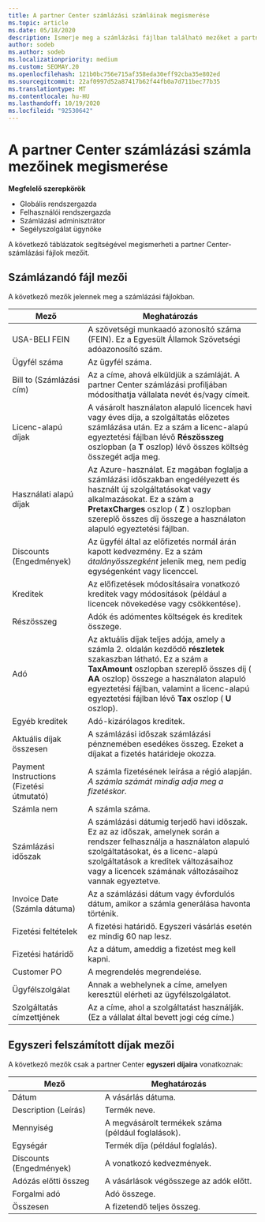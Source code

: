 ```yaml
---
title: A partner Center számlázási számláinak megismerése
ms.topic: article
ms.date: 05/18/2020
description: Ismerje meg a számlázási fájlban található mezőket a partner Center számlázásához. az információ mezőket és definíciókat tartalmaz az összes számlázási mezőhöz és az egyszeri díj mezőhöz.
author: sodeb
ms.author: sodeb
ms.localizationpriority: medium
ms.custom: SEOMAY.20
ms.openlocfilehash: 121b0bc756e715af358eda30eff92cba35e802ed
ms.sourcegitcommit: 22af0997d52a87417b62f44fb0a7d711bec77b35
ms.translationtype: MT
ms.contentlocale: hu-HU
ms.lasthandoff: 10/19/2020
ms.locfileid: "92530642"
---
```

# <a name="understand-partner-center-billing-invoice-fields"></a>A partner Center számlázási számla mezőinek megismerése

**Megfelelő szerepkörök**

- Globális rendszergazda
- Felhasználói rendszergazda
- Számlázási adminisztrátor
- Segélyszolgálat ügynöke

A következő táblázatok segítségével megismerheti a partner Center-számlázási fájlok mezőit.

## <a name="invoice-file-fields"></a>Számlázandó fájl mezői

A következő mezők jelennek meg a számlázási fájlokban.

| Mező | Meghatározás |
| ----- | ---------- |
| USA-BELI FEIN | A szövetségi munkaadó azonosító száma (FEIN). Ez a Egyesült Államok Szövetségi adóazonosító szám. |
| Ügyfél száma | Az ügyfél száma. |
| Bill to (Számlázási cím) | Az a címe, ahová elküldjük a számláját. A partner Center számlázási profiljában módosíthatja vállalata nevét és/vagy címeit. |
| Licenc-alapú díjak | A vásárolt használaton alapuló licencek havi vagy éves díja, a szolgáltatás előzetes számlázása után. Ez a szám a licenc-alapú egyeztetési fájlban lévő **Részösszeg** oszlopban (a **T** oszlop) lévő összes költség összegét adja meg. |
| Használati alapú díjak | Az Azure-használat. Ez magában foglalja a számlázási időszakban engedélyezett és használt új szolgáltatásokat vagy alkalmazásokat. Ez a szám a **PretaxCharges** oszlop ( **Z** ) oszlopban szereplő összes díj összege a használaton alapuló egyeztetési fájlban. |
| Discounts (Engedmények) | Az ügyfél által az előfizetés normál árán kapott kedvezmény. Ez a szám *átalányösszegként* jelenik meg, nem pedig egységenként vagy licenccel. |
| Kreditek | Az előfizetések módosításaira vonatkozó kreditek vagy módosítások (például a licencek növekedése vagy csökkentése). |
| Részösszeg | Adók és adómentes költségek és kreditek összege. |
| Adó | Az aktuális díjak teljes adója, amely a számla 2. oldalán kezdődő **részletek** szakaszban látható. Ez a szám a **TaxAmount** oszlopban szereplő összes díj ( **AA** oszlop) összege a használaton alapuló egyeztetési fájlban, valamint a licenc-alapú egyeztetési fájlban lévő **Tax** oszlop ( **U** oszlop). |
| Egyéb kreditek | Adó-kizárólagos kreditek. |
| Aktuális díjak összesen | A számlázási időszak számlázási pénznemében esedékes összeg. Ezeket a díjakat a fizetés határideje okozza. |
| Payment Instructions (Fizetési útmutató) | A számla fizetésének leírása a régió alapján. *A számla számát mindig adja meg a fizetéskor.* |
| Számla nem | A számla száma. |
| Számlázási időszak | A számlázási dátumig terjedő havi időszak. Ez az az időszak, amelynek során a rendszer felhasználja a használaton alapuló szolgáltatásokat, és a licenc-alapú szolgáltatások a kreditek változásaihoz vagy a licencek számának változásaihoz vannak egyeztetve. |
| Invoice Date (Számla dátuma) | Az a számlázási dátum vagy évfordulós dátum, amikor a számla generálása havonta történik. |
| Fizetési feltételek | A fizetési határidő. Egyszeri vásárlás esetén ez mindig 60 nap lesz. |
| Fizetési határidő | Az a dátum, ameddig a fizetést meg kell kapni. |
| Customer PO | A megrendelés megrendelése. |
| Ügyfélszolgálat | Annak a webhelynek a címe, amelyen keresztül elérheti az ügyfélszolgálatot. |
| Szolgáltatás címzettjének | Az a címe, ahol a szolgáltatást használják. (Ez a vállalat által bevett jogi cég címe.) |

## <a name="one-time-charges-fields"></a>Egyszeri felszámított díjak mezői

A következő mezők csak a partner Center **egyszeri díjaira** vonatkoznak:

| Mező | Meghatározás |
| ----- | ---------- |
| Dátum | A vásárlás dátuma. |
| Description (Leírás) | Termék neve. |
| Mennyiség | A megvásárolt termékek száma (például foglalások). |
| Egységár | Termék díja (például foglalás). |
| Discounts (Engedmények) | A vonatkozó kedvezmények. |
| Adózás előtti összeg | A vásárlások végösszege az adók előtt. |
| Forgalmi adó | Adó összege. |
| Összesen | A fizetendő teljes összeg. |
